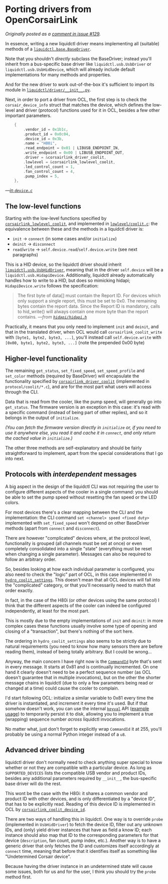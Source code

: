 # Porting drivers from OpenCorsairLink

_Originally posted as a [comment in issue #129](https://github.com/liquidctl/liquidctl/issues/129#issuecomment-640258429)._

In essence, writing a new liquidctl driver means implementing all (suitable) methods of a [`liquidctl.base.BaseDriver`](https://github.com/liquidctl/liquidctl/blob/main/liquidctl/driver/base.py#L9).
 
Note that you shouldn't _directly_ subclass the BaseDriver; instead you'll inherit from a bus-specific base driver like `liquidctl.usb.UsbDriver` or `liquidctl.usb.UsbHidDevice`, which will already include default implementations for many methods and properties.

And for the new driver to work out-of-the-box it's sufficient to import its module in [`liquidctl/driver/__init__.py`](https://github.com/liquidctl/liquidctl/blob/main/liquidctl/driver/__init__.py#L23).

Next, in order to port a driver from OCL, the first step is to check the `corsair_device_info` struct that matches the device, which defines the low-level and driver (protocol) functions used for it in OCL, besides a few other important parameters.

```c
    {
        .vendor_id = 0x1b1c,
        .product_id = 0x0c04,
        .device_id = 0x3b,
        .name = "H80i",
        .read_endpoint = 0x01 | LIBUSB_ENDPOINT_IN,
        .write_endpoint = 0x00 | LIBUSB_ENDPOINT_OUT,
        .driver = &corsairlink_driver_coolit,
        .lowlevel = &corsairlink_lowlevel_coolit,
        .led_control_count = 1,
        .fan_control_count = 4,
        .pump_index = 5,
    },
```
—_[in `device.c`](https://github.com/audiohacked/OpenCorsairLink/blob/61d336a61b85705a5e128762430dc136460b110e/device.c#L107-L119)_

## The low-level functions

Starting with the low-level functions specified by [`corsairlink_lowlevel_coolit`](https://github.com/audiohacked/OpenCorsairLink/blob/61d336a61b85705a5e128762430dc136460b110e/drivers/coolit.c#L27-L32), and implemented in [`lowlevel/coolit.c`](https://github.com/audiohacked/OpenCorsairLink/blob/61d336a61b85705a5e128762430dc136460b110e/lowlevel/coolit.c): the equivalence between these and the methods in a liquidctl driver is:

-  `init` -> `connect` (in some cases and/or `initialize`)
- `deinit` -> `disconnect`
- `read`/`write` -> `self.device.read`/`self.device.write` (see next paragraphs)

This is a HID device, so the liquidctl driver should inherit [`liquidctl.usb.UsbHidDriver`](https://github.com/liquidctl/liquidctl/blob/c9f2244200a552ce8af3d64b937d3b01cebdb126/liquidctl/driver/usb.py), meaning that in the driver `self.device` will be a `liquidctl.usb.HidapiDevice`.  Additionally, liquidctl already automatically handles how to write to a HID, but does so mimicking hidapi; `HidapiDevice.write` follows the specification:

> The first byte of data[] must contain the Report ID. For devices which only support a single report, this must be set to 0x0. The remaining bytes contain the report data. Since the Report ID is mandatory, calls to hid_write() will always contain one more byte than the report contains.
>—_from [`hidapi/hidapi.h`](https://github.com/libusb/hidapi/blob/24a822c80f95ae1b46a7a3c16008858dc4d8aec8/hidapi/hidapi.h#L185-L213)_

Practically, it means that you only need to implement `init` and `deinit`, and that in the translated driver, when OCL would call `corsairlink_coolit_write` with `[byte1, byte2, byte3, ...]`, you'll instead call `self.device.write` with `[0x00, byte1, byte2, byte3, ...]` (note the prepended 0x00 byte)

## Higher-level functionality

The remaining `get_status`, `set_fixed_speed`, `set_speed_profile` and `set_color` methods (required by BaseDriver) will encapsulate the functionality specified by [`corsairlink_driver_coolit`](https://github.com/audiohacked/OpenCorsairLink/blob/61d336a61b85705a5e128762430dc136460b110e/drivers/coolit.c#L34) (implemented in `protocol/coolit/*.c`), and are for the most part what users will access through the CLI.

Data that is read from the cooler, like the pump speed, will generally go into `get_status`.  The firmware version is an exception in this case: it's read with a specific command (instead of being part of other replies), and so it belongs in the output of `initialize`.

_(You can fetch the firmware version directly in `initialize` or, if you need to use it anywhere else, you read it and cache it in `connect`, and only return the cached value in `initialize`.)_

The other three methods are self-explanatory and should be fairly straightforward to implement, apart from the special considerations that I go into next.

## Protocols with _interdependent_ messages

A big aspect in the design of the liquidctl CLI was not requiring the user to configure different aspects of the cooler in a single command: you should be able to set the pump speed without resetting the fan speed or the LED colors.

For most devices there's a clear mapping between the CLI and the implementation: the CLI command `set <channel> speed <fixed duty>` implemented with `set_fixed_speed` won't depend on other BaseDriver methods (apart from `connect` and `disconnect`).

There are however "complicated" devices where, at the protocol level, functionality is grouped (all channels must be set at once) or even completely consolidated into a single "state" (everything must be reset when changing a single parameter).  Messages can also be required to follow an arbitrary order.

So, besides looking at how each individual parameter is configured, you also need to check the "logic" part of OCL, in this case implemented in [`hydro_coolit_settings`](https://github.com/audiohacked/OpenCorsairLink/blob/testing/logic/settings/hydro_coolit.c#L32).  This doesn't mean that all OCL devices will fall into the "complicated" category, or that you'll necessarily need to match that order exactly.

In fact, in the case of the H80i (or other devices using the same protocol) I think that the different aspects of the cooler can indeed be configured independently, at least for the most part.

This is mostly due to the empty implementations of `init` and `deinit`: in more complex cases these functions usually involve some type of opening and closing of a "transaction", but there's nothing of the sort here.

The ordering in `hydro_coolit_settings` also seems to be strictly due to natural requirements (you need to know how many sensors there are before reading them), instead of being totally arbitrary.  But I could be wrong...

Anyway, the main concern I have right now is the [`CommandId`](https://github.com/audiohacked/OpenCorsairLink/blob/61d336a61b85705a5e128762430dc136460b110e/include/protocol/coolit.h#L93) byte that's sent in every message. 
 It starts at 0x81 and is continually incremented.  On one hand it clearly doesn't need to be a perfect sequence number (as OCL doesn't guarantee that in multiple invocations), but on the other the shorter message chains in liquidctl (due to only a few parameters being read or changed at a time) could cause the cooler to complain.

I'd start following OCL: initialize a similar variable to 0x81 every time the driver is instantiated, and increment it every time it's used.  But if that somehow doesn't work, you can use the internal [`keyval`](https://github.com/liquidctl/liquidctl/blob/main/liquidctl/keyval.py#L1) API ([example usage](https://github.com/liquidctl/liquidctl/blob/4e649bead665bf692d7df9b8bc1a9a79791d356d/liquidctl/driver/asetek.py#L281)) to temporarily persist it to disk, allowing you to implement a true (wrapping) sequence number _across_ liquidctl invocations.

No matter what, just don't forget to explicitly wrap `CommandId` it at 255, you'll probably be using a normal Python integer instead of a `u8`.

## Advanced driver binding

liquidctl driver don't normally need to check anything super special to know whether or not they are compatible with a particular device.  As long as `SUPPORTED_DEVICES` lists the compatible USB vendor and product IDs, besides any additional parameters required by `__init__`, the bus-specific base driver will do the rest.

This wont be the case with the H80i: it shares a common vendor and product ID with other devices, and is only differentiated by a "device ID", that has to be explicitly read.  Reading of this device ID is implemented in OCL by [`corsairlink_coolit_device_id`](https://github.com/audiohacked/OpenCorsairLink/blob/61d336a61b85705a5e128762430dc136460b110e/protocol/coolit/core.c#L32).

There are two ways of handling this in liquidctl.  One way is to override `probe` (implemented in `UsbHidDriver`) to fetch the device ID, filter out any unknown IDs, and (only) yield driver instances that have as field a know ID; each instance should also map that ID to the corresponding parameters for that device (`description`, fan count, pump index, etc.).  Another way is to have a generic driver that only fetches the ID and customizes itself accordingly at `connect` time, meaning that before that it identifies itself as something like "Undetermined Corsair device".

Because having the driver instance in an undetermined state will cause some issues, both for us and for the user, I think you should try the `probe` method first.
